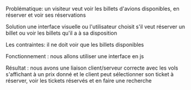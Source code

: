 Problématique: un visiteur veut voir les billets d'avions disponibles, en réserver et voir ses réservations

Solution une interface visuelle ou l'utilisateur choisit s'il veut réserver un billet ou voir les billets qu'il a à sa disposition

Les contraintes: il ne doit voir que les billets disponibles

Fonctionnement : nous allons utiliser une interface en js

Résultat : nous avons une liaison client/serveur correcte avec les vols s'affichant à un prix donné et le client peut sélectionner son ticket à réserver, voir les tickets réservés et en faire une recherche
